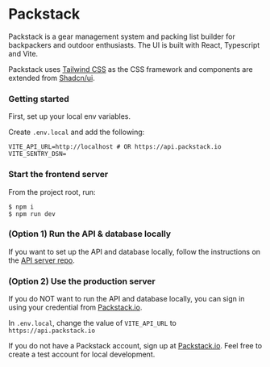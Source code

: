 # Packstack

Packstack is a gear management system and packing list builder for backpackers and outdoor enthusiasts. The UI is built with React, Typescript and Vite.

Packstack uses [Tailwind CSS](https://tailwindcss.com/) as the CSS framework and components are extended from [Shadcn/ui](https://ui.shadcn.com/docs).

### Getting started

First, set up your local env variables.

Create `.env.local` and add the following:

```
VITE_API_URL=http://localhost # OR https://api.packstack.io
VITE_SENTRY_DSN=
```

### Start the frontend server

From the project root, run:

```
$ npm i
$ npm run dev
```

### (Option 1) Run the API & database locally

If you want to set up the API and database locally, follow the instructions on the [API server repo](https://github.com/Packstack-Tech/packstack-api).

### (Option 2) Use the production server

If you do NOT want to run the API and database locally, you can sign in using your credential from [Packstack.io](https://app.packstack.io).

In `.env.local`, change the value of `VITE_API_URL` to `https://api.packstack.io`

If you do not have a Packstack account, sign up at [Packstack.io](https://app.packstack.io "Packstack's production app"). Feel free to create a test account for local development.
